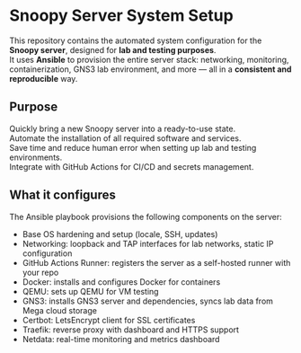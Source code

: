 # Snoopy Server System Setup

This repository contains the automated system configuration for the **Snoopy server**, designed for **lab and testing purposes**.  
It uses **Ansible** to provision the entire server stack: networking, monitoring, containerization, GNS3 lab environment, and more — all in a **consistent and reproducible** way.

## Purpose

Quickly bring a new Snoopy server into a ready-to-use state.  
Automate the installation of all required software and services.  
Save time and reduce human error when setting up lab and testing environments.  
Integrate with GitHub Actions for CI/CD and secrets management.

## What it configures

The Ansible playbook provisions the following components on the server:

- Base OS hardening and setup (locale, SSH, updates)
- Networking: loopback and TAP interfaces for lab networks, static IP configuration
- GitHub Actions Runner: registers the server as a self-hosted runner with your repo
- Docker: installs and configures Docker for containers
- QEMU: sets up QEMU for VM testing
- GNS3: installs GNS3 server and dependencies, syncs lab data from Mega cloud storage
- Certbot: LetsEncrypt client for SSL certificates
- Traefik: reverse proxy with dashboard and HTTPS support
- Netdata: real-time monitoring and metrics dashboard
